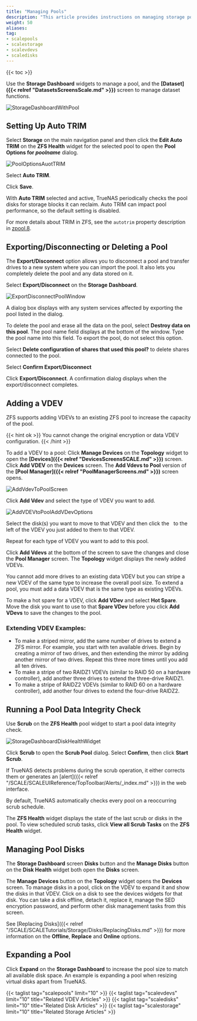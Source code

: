 ```yaml
---
title: "Managing Pools"
description: "This article provides instructions on managing storage pools, VDEVS and disks in TrueNAS SCALE."
weight: 50
aliases: 
tag: 
- scalepools
- scalestorage
- scalevdevs
- scaledisks
---
```



{{< toc >}}


Use the **Storage Dashboard** widgets to manage a pool, and the **[Dataset]({{< relref "DatasetsScreensScale.md" >}})** screen to manage dataset functions. 

![StorageDashboardWithPool](/images/SCALE/22.12/StorageDashboardWithPool.png "SCALE Storage Dashboard with Pool") 

## Setting Up Auto TRIM

Select **Storage** on the main navigation panel and then click the **Edit Auto TRIM** on the **ZFS Health** widget for the selected pool to open the **Pool Options for *poolname*** dialog.

![PoolOptionsAuotTRIM](/images/SCALE/22.12/PoolOptionsAuotTRIM.png "Pool Edit Auto TRIM Dialog")

Select **Auto TRIM**. 

Click **Save**.

With **Auto TRIM** selected and active, TrueNAS periodically checks the pool disks for storage blocks it can reclaim. Auto TRIM can impact pool performance, so the default setting is disabled. 

For more details about TRIM in ZFS, see the `autotrim` property description in [zpool.8](https://zfsonlinux.org/manpages/0.8.1/man8/zpool.8.html).

## Exporting/Disconnecting or Deleting a Pool

The **Export/Disconnect** option allows you to disconnect a pool and transfer drives to a new system where you can import the pool. It also lets you completely delete the pool and any data stored on it. 

Select **Export/Disconnect** on the **Storage Dashboard**.

![ExportDisconnectPoolWindow](/images/SCALE/22.12/ExportDisconnectPoolWindow.png "Export/Disconnect Pool Window")

A dialog box displays with any system services affected by exporting the pool listed in the dialog.

To delete the pool and erase all the data on the pool, select **Destroy data on this pool**. The pool name field displays at the bottom of the window. Type the pool name into this field. To export the pool, do not select this option.

Select **Delete configuration of shares that used this pool?** to delete shares connected to the pool.

Select **Confirm Export/Disconnect**

Click **Export/Disconnect**.  A confirmation dialog displays when the export/disconnect completes.

## Adding a VDEV

ZFS supports adding VDEVs to an existing ZFS pool to increase the capacity of the pool. 

{{< hint ok >}}
You cannot change the original encryption or data VDEV configuration.
{{< /hint >}}

To add a VDEV to a pool:
Click **Manage Devices** on the **Topology** widget to open the **[Devices]({{< relref "DevicesScreensSCALE.md" >}})** screen. 
Click **Add VDEV** on the **Devices** screen. The **Add Vdevs to Pool** version of the **[Pool Manager]({{< relref "PoolManagerScreens.md" >}})** screen opens.

![AddVdevToPoolScreen](/images/SCALE/22.12/AddVdevToPoolScreen.png "Storage Add Vdevs to Pool > Pool Manager") 

Click **Add Vdev** and select the type of VDEV you want to add.

![AddVDEVtoPoolAddVDevOptions](/images/SCALE/22.12/AddVDEVtoPoolAddVDevOptions.png "Add Vdevs to Pool VDEV Options") 

Select the disk(s) you want to move to that VDEV and then click the <i class="fa fa-arrow-right" aria-hidden="true" title="Right Arrow"></i>&nbsp; to the left of the VDEV you just added to them to that VDEV.

Repeat for each type of VDEV you want to add to this pool.

Click **Add Vdevs** at the bottom of the screen to save the changes and close the **Pool Manager** screen. The **Topology** widget displays the newly added VDEVs.

You cannot add more drives to an existing data VDEV but you can stripe a new VDEV of the same type to increase the overall pool size. 
To extend a pool, you must add a data VDEV that is the same type as existing VDEVs.

To make a hot spare for a VDEV, click **Add VDev** and select **Hot Spare**. Move the disk you want to use to that **Spare VDev** before you click **Add VDevs** to save the changes to the pool.

### Extending VDEV Examples:

* To make a striped mirror, add the same number of drives to extend a ZFS mirror. 
  For example, you start with ten available drives. Begin by creating a mirror of two drives, and then extending the mirror by adding another mirror of two drives. Repeat this three more times until you add all ten drives.
* To make a stripe of two RAIDZ1 VDEVs (similar to RAID 50 on a hardware controller), add another three drives to extend the three-drive RAIDZ1.
* To make a stripe of RAIDZ2 VDEVs (similar to RAID 60 on a hardware controller), add another four drives to extend the four-drive RAIDZ2.

## Running a Pool Data Integrity Check

Use **Scrub** on the **ZFS Health** pool widget to start a pool data integrity check.

![StorageDashboardDiskHealthWidget](/images/SCALE/22.12/StorageDashboardDiskHealthWidget.png "Storage Dashboard Disk Health Widget") 

Click **Scrub** to open the **Scrub Pool** dialog.
Select **Confirm**, then click **Start Scrub**.

If TrueNAS detects problems during the scrub operation, it either corrects them or generates an [alert]({{< relref "/SCALE/SCALEUIReference/TopToolbar/Alerts/_index.md" >}}) in the web interface.

By default, TrueNAS automatically checks every pool on a reoccurring scrub schedule.

The **ZFS Health** widget displays the state of the last scrub or disks in the pool.
To view scheduled scrub tasks, click **View all Scrub Tasks** on the **ZFS Health** widget.

## Managing Pool Disks

The **Storage Dashboard** screen **Disks** button and the **Manage Disks** button on the **Disk Health** widget both open the **Disks** screen. 

The **Manage Devices** button on the **Topology** widget opens the **Devices** screen. 
To manage disks in a pool, click on the VDEV to expand it and show the disks in that VDEV. 
Click on a disk to see the devices widgets for that disk. You can take a disk offline, detach it, replace it, manage the SED encryption password, and perform other disk management tasks from this screen.

See [Replacing Disks]({{< relref "/SCALE/SCALETutorials/Storage/Disks/ReplacingDisks.md" >}}) for more information on the **Offline**, **Replace** and **Online** options.

## Expanding a Pool

Click **Expand** on the **Storage Dashboard** to increase the pool size to match all available disk space. An example is expanding a pool when resizing virtual disks apart from TrueNAS.

{{< taglist tag="scalepools" limit="10" >}}
{{< taglist tag="scalevdevs" limit="10" title="Related VDEV Articles" >}}
{{< taglist tag="scaledisks" limit="10" title="Related Disk Articles" >}}
{{< taglist tag="scalestorage" limit="10" title="Related Storage Articles" >}}